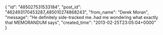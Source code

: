  {
   "id": "485027531533184",
   "post_id": "462493170453287_485010274868243",
   "from_name": "Derek Moran",
   "message": "He definitely side-tracked me..had me wondering what exactly that MEMORANDUM says",
   "created_time": "2013-02-25T23:05:04+0000"
 }
